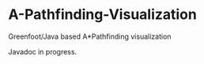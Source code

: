 # A-Pathfinding-Visualization
Greenfoot/Java based A*Pathfinding visualization

Javadoc in progress.
